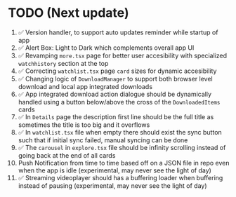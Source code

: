 # TODO (Next update)

1. ✅ Version handler, to support auto updates reminder while startup of app
2. ✅ Alert Box: Light to Dark which complements overall app UI
3. ✅ Revamping `more.tsx` page for better user accesibility with specialized `watchhistory` section at the top
4. ✅ Correcting `watchlist.tsx` page `card` sizes for dynamic accesibility
5. ✅ Changing logic of `DownloadManager` to support both browser level download and local app integrated downloads
6. ✅ App integrated download action dialogue should be dynamically handled using a button below/above the cross of the `DownloadedItems` cards
7. ✅ In `Details` page the description first line should be the full title as sometimes the title is too big and it overflows
8. ✅ In `watchlist.tsx` file when empty there should exist the sync button such that if initial sync failed, manual syncing can be done
9. ✅ The `carousel` in `explore.tsx` file should be infinity scrolling instead of going back at the end of all cards
10. Push Notification from time to time based off on a JSON file in repo even when the app is idle (experimental, may never see the light of day)
11. ✅ Streaming videoplayer should has a buffering loader when buffering instead of pausing (experimental, may never see the light of day)